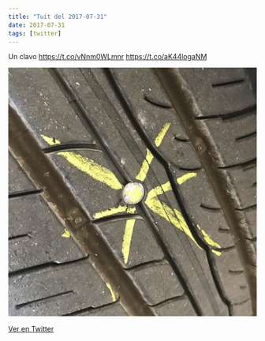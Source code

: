```yaml
---
title: "Tuit del 2017-07-31"
date: 2017-07-31
tags: [twitter]
---
```


Un clavo https://t.co/vNnm0WLmnr https://t.co/aK44logaNM

![Imagen](/assets/images/892066358552383489-DGFBn87XcAAjPQ_.jpg)

[Ver en Twitter](https://twitter.com/i/web/status/892066358552383489)

